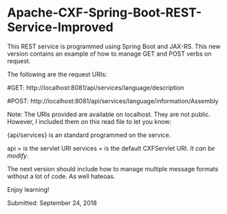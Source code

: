 # Apache-CXF-Spring-Boot-REST-Service-Improved
This REST service is programmed using Spring Boot and JAX-RS. This new version contains an example of how to manage GET and POST verbs on request. 

The following are the request URIs:

#GET:
http://localhost:8081/api/services/language/description

#POST:
http://localhost:8081/api/services/language/information/Assembly

Note: The URIs provided are available on localhost. They are not public. However, I included them on this read file to let you know:

{api/services} is an standard programmed on the service.

api = is the servlet URI
services = is the default CXFServlet URI. *It can be modify*.

The next version should include how to manage multiple message formats without a lot of code. 
As well hateoas. 

Enjoy learning! 

Submitted: September 24, 2018
